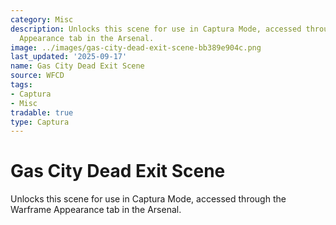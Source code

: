 ```yaml
---
category: Misc
description: Unlocks this scene for use in Captura Mode, accessed through the Warframe
  Appearance tab in the Arsenal.
image: ../images/gas-city-dead-exit-scene-bb389e904c.png
last_updated: '2025-09-17'
name: Gas City Dead Exit Scene
source: WFCD
tags:
- Captura
- Misc
tradable: true
type: Captura
---
```


# Gas City Dead Exit Scene

Unlocks this scene for use in Captura Mode, accessed through the Warframe Appearance tab in the Arsenal.

